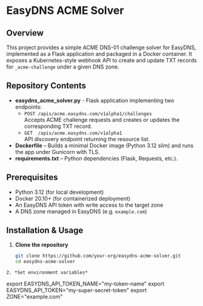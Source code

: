 # EasyDNS ACME Solver

## Overview

This project provides a simple ACME DNS-01 challenge solver for EasyDNS, implemented as a Flask application and packaged in a Docker container. It exposes a Kubernetes-style webhook API to create and update TXT records for `_acme-challenge` under a given DNS zone.

## Repository Contents

- **easydns_acme_solver.py** - Flask application implementing two endpoints:
  - `POST /apis/acme.easydns.com/v1alpha1/challenges`  
    Accepts ACME challenge requests and creates or updates the corresponding TXT record.
  - `GET  /apis/acme.easydns.com/v1alpha1`  
    API discovery endpoint returning the resource list.
- **Dockerfile** – Builds a minimal Docker image (Python 3.12 slim) and runs the app under Gunicorn with TLS.
- **requirements.txt** – Python dependencies (Flask, Requests, etc.).

## Prerequisites

- Python 3.12 (for local development)
- Docker 20.10+ (for containerized deployment)
- An EasyDNS API token with write access to the target zone
- A DNS zone managed in EasyDNS (e.g. `example.com`)

## Installation & Usage

1. **Clone the repository**  
   ```bash
   git clone https://github.com/your-org/easydns-acme-solver.git
   cd easydns-acme-solver
```
2. *Set environment variables*

```
export EASYDNS_API_TOKEN_NAME="my-token-name"
export EASYDNS_API_TOKEN="my-super-secret-token"
export ZONE="example.com"
```


